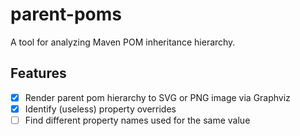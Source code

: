 # parent-poms

A tool for analyzing Maven POM inheritance hierarchy.

## Features
- [x] Render parent pom hierarchy to SVG or PNG image via Graphviz
- [x] Identify (useless) property overrides
- [ ] Find different property names used for the same value

